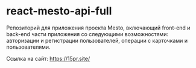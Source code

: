 
# react-mesto-api-full



Репозиторий для приложения проекта Mesto, включающий front-end и back-end части приложения со следующими возможностями: авторизации и регистрации пользователей, операции с карточками и пользователями. 

Ссылка на сайт: https://15pr.site/
